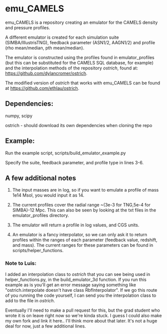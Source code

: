 # emu_CAMELS

emu_CAMELS is a repository creating an emulator for the CAMELS density and pressure profiles. 

A different emulator is created for each simulation suite (SIMBA/IllustrisTNG), feedback parameter (ASN1/2, AAGN1/2) and profile (rho mean/median, pth mean/median).

The emulator is constructed using the profiles found in emulator_profiles (but this can be substituted for the CAMELS SQL database, for example) and the interpolation methods of the repository *ostrich*, found at: https://github.com/dylancromer/ostrich.

The modified version of *ostrich* that works with emu_CAMELS can be found at https://github.com/ethlau/ostrich. 


## Dependencies:

numpy, scipy

ostrich - should download its own dependencies when cloning the repo

## Example:

Run the example script, scripts/build_emulator_example.py

Specify the suite, feedback parameter, and profile type in lines 3-6.

## A few additional notes
1. The input masses are in log, so if you want to emulate a profile of mass 1e14 Msol, you would input it as 14.

2. The current profiles cover the radial range ~(3e-3 for TNG,5e-4 for SIMBA)-12 Mpc. This can also be seen by looking at the txt files in the emulator_profiles directory.

3. The emulator will return a profile in log values, and CGS units. 

4. An emulator is a fancy interpolator, so we can only ask it to return profiles within the ranges of each parameter (feedback value, redshift, and mass). The current ranges for these parameters can be found in scripts/helper_functions.

### Note to Luis:

I added an interpolation class to *ostrich* that you can see being used in helper_functions.py, in the build_emulator_3d function. If you run this example as is you'll get an error message saying something like "ostrich.interpolate doesn't have class RbfInterpolator". If we go this route of you running the code yourself, I can send you the interpolation class to add to the file in *ostrich*. 

Eventually I'll need to make a pull request for this, but the grad student who wrote it is on leave right now so we're kinda stuck. I guess I could also make my own fork and link it here.. I'll think more about that later. It's not a huge deal for now, just a few additional lines. 
